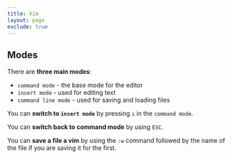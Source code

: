```yaml
---
title: Vim
layout: page
exclude: true
---
```


## Modes

There are **three main modes**:

- `command mode` - the base mode for the editor
- `insert mode` - used for editing text
- `command line mode` - used for saving and loading files

You can **switch to `insert mode`** by pressing `i` in the `command mode`.

You can **switch back to command mode** by using `ESC`.

You can **save a file a vim** by using the `:w` command followed by the name of the file if you are saving it for the first.
<!--stackedit_data:
eyJoaXN0b3J5IjpbMTQ1Nzc1MDQ4OSwtMTg2NjAxMjk0MiwtND
Y4MDg1MjU5LC0xMjExODAwNjc5LDExODUzNjQ2MDFdfQ==
-->